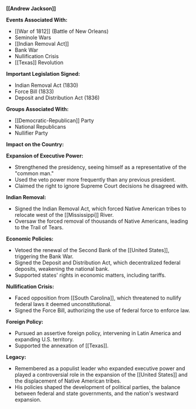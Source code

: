 **[[Andrew Jackson]]**

**Events Associated With:**

* [[War of 1812]] (Battle of New Orleans)
* Seminole Wars
* [[Indian Removal Act]]
* Bank War
* Nullification Crisis
* [[Texas]] Revolution

**Important Legislation Signed:**

* Indian Removal Act (1830)
* Force Bill (1833)
* Deposit and Distribution Act (1836)

**Groups Associated With:**

* [[Democratic-Republican]] Party
* National Republicans
* Nullifier Party

**Impact on the Country:**

**Expansion of Executive Power:**

* Strengthened the presidency, seeing himself as a representative of the "common man."
* Used the veto power more frequently than any previous president.
* Claimed the right to ignore Supreme Court decisions he disagreed with.

**Indian Removal:**

* Signed the Indian Removal Act, which forced Native American tribes to relocate west of the [[Mississippi]] River.
* Oversaw the forced removal of thousands of Native Americans, leading to the Trail of Tears.

**Economic Policies:**

* Vetoed the renewal of the Second Bank of the [[United States]], triggering the Bank War.
* Signed the Deposit and Distribution Act, which decentralized federal deposits, weakening the national bank.
* Supported states' rights in economic matters, including tariffs.

**Nullification Crisis:**

* Faced opposition from [[South Carolina]], which threatened to nullify federal laws it deemed unconstitutional.
* Signed the Force Bill, authorizing the use of federal force to enforce law.

**Foreign Policy:**

* Pursued an assertive foreign policy, intervening in Latin America and expanding U.S. territory.
* Supported the annexation of [[Texas]].

**Legacy:**

* Remembered as a populist leader who expanded executive power and played a controversial role in the expansion of the [[United States]] and the displacement of Native American tribes.
* His policies shaped the development of political parties, the balance between federal and state governments, and the nation's westward expansion.